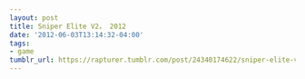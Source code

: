 ```yaml
---
layout: post
title: Sniper Elite V2， 2012
date: '2012-06-03T13:14:32-04:00'
tags:
- game
tumblr_url: https://rapturer.tumblr.com/post/24340174622/sniper-elite-v2-2012
---
```


